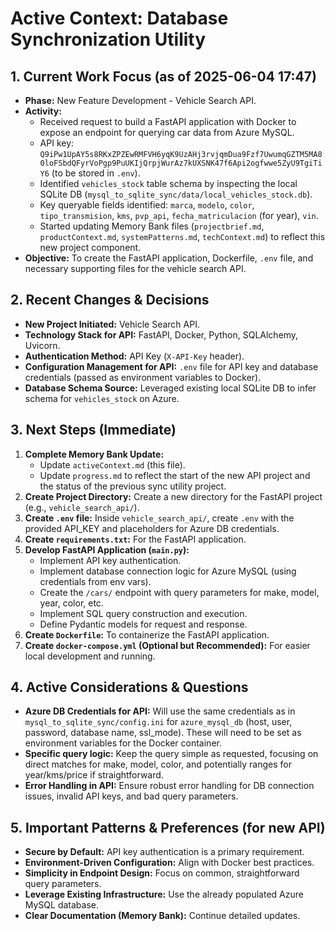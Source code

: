 # Active Context: Database Synchronization Utility

## 1. Current Work Focus (as of 2025-06-04 17:47)

-   **Phase:** New Feature Development - Vehicle Search API.
-   **Activity:**
    -   Received request to build a FastAPI application with Docker to expose an endpoint for querying car data from Azure MySQL.
    -   API key: `Q9iPw1UpAY5s8RKxZPZEwRMFVH6yqK9UzAHj3rvjqmDua9Fzf7UwumqGZTM5MA80loFSbdQFyrVoPgp9PuUKIjQrpjWurAz7kUXSNK47f6Api2ogfwwe5ZyU9TgiTiY6` (to be stored in `.env`).
    -   Identified `vehicles_stock` table schema by inspecting the local SQLite DB (`mysql_to_sqlite_sync/data/local_vehicles_stock.db`).
    -   Key queryable fields identified: `marca`, `modelo`, `color`, `tipo_transmision`, `kms`, `pvp_api`, `fecha_matriculacion` (for year), `vin`.
    -   Started updating Memory Bank files (`projectbrief.md`, `productContext.md`, `systemPatterns.md`, `techContext.md`) to reflect this new project component.
-   **Objective:** To create the FastAPI application, Dockerfile, `.env` file, and necessary supporting files for the vehicle search API.

## 2. Recent Changes & Decisions

-   **New Project Initiated:** Vehicle Search API.
-   **Technology Stack for API:** FastAPI, Docker, Python, SQLAlchemy, Uvicorn.
-   **Authentication Method:** API Key (`X-API-Key` header).
-   **Configuration Management for API:** `.env` file for API key and database credentials (passed as environment variables to Docker).
-   **Database Schema Source:** Leveraged existing local SQLite DB to infer schema for `vehicles_stock` on Azure.

## 3. Next Steps (Immediate)

1.  **Complete Memory Bank Update:**
    -   Update `activeContext.md` (this file).
    -   Update `progress.md` to reflect the start of the new API project and the status of the previous sync utility project.
2.  **Create Project Directory:** Create a new directory for the FastAPI project (e.g., `vehicle_search_api/`).
3.  **Create `.env` file:** Inside `vehicle_search_api/`, create `.env` with the provided API_KEY and placeholders for Azure DB credentials.
4.  **Create `requirements.txt`:** For the FastAPI application.
5.  **Develop FastAPI Application (`main.py`):**
    -   Implement API key authentication.
    -   Implement database connection logic for Azure MySQL (using credentials from env vars).
    -   Create the `/cars/` endpoint with query parameters for make, model, year, color, etc.
    -   Implement SQL query construction and execution.
    -   Define Pydantic models for request and response.
6.  **Create `Dockerfile`:** To containerize the FastAPI application.
7.  **Create `docker-compose.yml` (Optional but Recommended):** For easier local development and running.

## 4. Active Considerations & Questions

-   **Azure DB Credentials for API:** Will use the same credentials as in `mysql_to_sqlite_sync/config.ini` for `azure_mysql_db` (host, user, password, database name, ssl_mode). These will need to be set as environment variables for the Docker container.
-   **Specific query logic:** Keep the query simple as requested, focusing on direct matches for make, model, color, and potentially ranges for year/kms/price if straightforward.
-   **Error Handling in API:** Ensure robust error handling for DB connection issues, invalid API keys, and bad query parameters.

## 5. Important Patterns & Preferences (for new API)

-   **Secure by Default:** API key authentication is a primary requirement.
-   **Environment-Driven Configuration:** Align with Docker best practices.
-   **Simplicity in Endpoint Design:** Focus on common, straightforward query parameters.
-   **Leverage Existing Infrastructure:** Use the already populated Azure MySQL database.
-   **Clear Documentation (Memory Bank):** Continue detailed updates.
